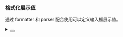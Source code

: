### 格式化展示值

通过 <yc-tag>formatter</yc-tag> 和 <yc-tag>parser</yc-tag> 配合使用可以定义输入框展示值。

<div class="cell-demo vp-raw">
  <yc-input-number
    :style="{ width: '320px' }"
    placeholder="Please Enter"
    class="input-demo"
    :default-value="12000"
    :min="0"
    :formatter="formatter"
    :parser="parser" />
</div>

<script setup>
const formatter = (value) => {
  const values = value.split('.');
  values[0] = values[0].replace(/\B(?=(\d{3})+(?!\d))/g, ',');
  return values.join('.');
};
const parser = (value) => {
  return value.replace(/,/g, '');
};
</script>

<details>
<summary>
 <button class="code-btn"  >
    <icon-code />
 </button>
</summary>

```vue
<template>
  <yc-input-number
    :style="{ width: '320px' }"
    placeholder="Please Enter"
    class="input-demo"
    :default-value="12000"
    :min="0"
    :formatter="formatter"
    :parser="parser" />
</template>

<script setup>
const formatter = (value) => {
  const values = value.split('.');
  values[0] = values[0].replace(/\B(?=(\d{3})+(?!\d))/g, ',');
  return values.join('.');
};
const parser = (value) => {
  return value.replace(/,/g, '');
};
</script>
```

</details>
